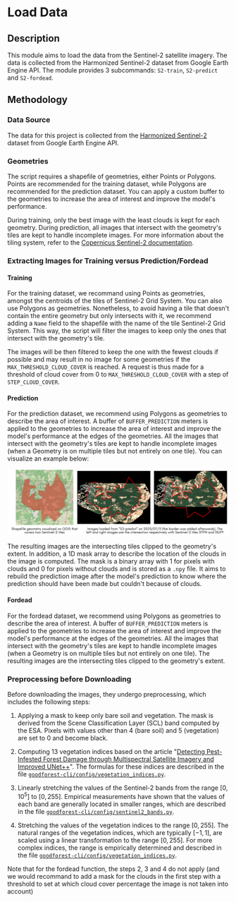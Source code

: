 # Load Data

## Description

This module aims to load the data from the Sentinel-2 satellite imagery. The data is collected from the Harmonized Sentinel-2 dataset from Google Earth Engine API. The module provides 3 subcommands: `S2-train`,  `S2-predict` and `S2-fordead`.

## Methodology

### Data Source

The data for this project is collected from the [Harmonized Sentinel-2](https://developers.google.com/earth-engine/datasets/catalog/COPERNICUS_S2_SR_HARMONIZED) dataset from Google Earth Engine API.

### Geometries

The script requires a shapefile of geometries, either Points or Polygons. Points are recommended for the training dataset, while Polygons are recommended for the prediction dataset. You can apply a custom buffer to the geometries to increase the area of interest and improve the model's performance.

During training, only the best image with the least clouds is kept for each geometry. During prediction, all images that intersect with the geometry's tiles are kept to handle incomplete images. For more information about the tiling system, refer to the [Copernicus Sentinel-2 documentation](https://sentiwiki.copernicus.eu/web/s2-products).

### Extracting Images for Training versus Prediction/Fordead

#### Training

For the training dataset, we recommand using Points as geometries, amongst the centroids of the tiles of Sentinel-2 Grid System. You can also use Polygons as geometries. Nonetheless, to avoid having a tile that doesn't contain the entire geometry but only intersects with it, we recommend adding a `Name` field to the shapefile with the name of the tile Sentinel-2 Grid System. This way, the script will filter the images to keep only the ones that intersect with the geometry's tile.

The images will be then filtered to keep the one with the fewest clouds if possible and may result in no image for some geometries if the `MAX_THRESHOLD_CLOUD_COVER` is reached. A request is thus made for a threshold of cloud cover from 0 to `MAX_THRESHOLD_CLOUD_COVER` with a step of `STEP_CLOUD_COVER`.

#### Prediction

For the prediction dataset, we recommend using Polygons as geometries to describe the area of interest. A buffer of `BUFFER_PREDICTION` meters is applied to the geometries to increase the area of interest and improve the model's performance at the edges of the geometries. All the images that intersect with the geometry's tiles are kept to handle incomplete images (when a Geometry is on multiple tiles but not entirely on one tile). You can visualize an example below:

![S2-predict extraction example](../../static/images/visualize_load_predict_geometry.png)

The resulting images are the intersecting tiles clipped to the geometry's extent. In addition, a 1D mask array to describe the location of the clouds in the image is computed. The mask is a binary array with 1 for pixels with clouds and 0 for pixels without clouds and is stored as a `.npy` file. It aims to rebuild the prediction image after the model's prediction to know where the prediction should have been made but couldn't because of clouds.

#### Fordead

For the fordead dataset, we recommend using Polygons as geometries to describe the area of interest. A buffer of `BUFFER_PREDICTION` meters is applied to the geometries to increase the area of interest and improve the model's performance at the edges of the geometries. All the images that intersect with the geometry's tiles are kept to handle incomplete images (when a Geometry is on multiple tiles but not entirely on one tile). The resulting images are the intersecting tiles clipped to the geometry's extent.



### Preprocessing before Downloading

Before downloading the images, they undergo preprocessing, which includes the following steps:

1. Applying a mask to keep only bare soil and vegetation. The mask is derived from the Scene Classification Layer (SCL) band computed by the ESA. Pixels with values other than 4 (bare soil) and 5 (vegetation) are set to 0 and become black.

2. Computing 13 vegetation indices based on the article "[Detecting Pest-Infested Forest Damage through Multispectral Satellite Imagery and Improved UNet++](https://doi.org/10.3390/s22197440)". The formulas for these indices are described in the file [`goodforest-cli/config/vegetation_indices.py`](../config/vegetation_indices.py).

3. Linearly stretching the values of the Sentinel-2 bands from the range $[0, 10^5]$ to $[0, 255]$. Empirical measurements have shown that the values of each band are generally located in smaller ranges, which are described in the file [`goodforest-cli/config/sentinel2_bands.py`](../config/sentinel2_bands.py).

4. Stretching the values of the vegetation indices to the range $[0, 255]$. The natural ranges of the vegetation indices, which are typically $[-1, 1]$, are scaled using a linear transformation to the range $[0, 255]$. For more complex indices, the range is empirically determined and described in the file [`goodforest-cli/config/vegetation_indices.py`](../config/vegetation_indices.py).

Note that for the fordead function, the steps 2, 3 and 4 do not apply (and we would recommand to add a mask for the clouds in the first step with a threshold to set at which cloud cover percentage the image is not taken into account)